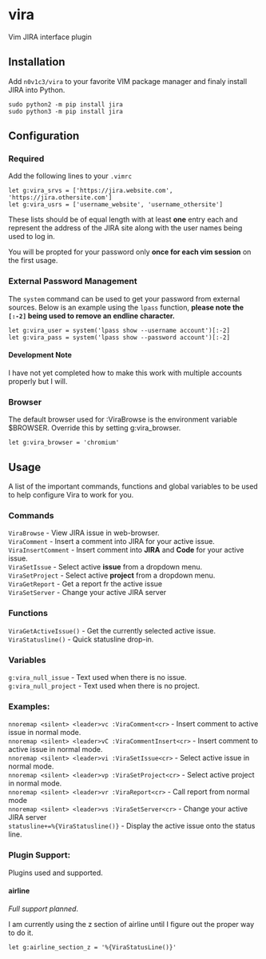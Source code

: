 # vira <!-- {{{1 -->
Vim JIRA interface plugin

## Installation <!-- {{{2 -->
Add `n0v1c3/vira` to your favorite VIM package manager and finaly
install JIRA into Python.
```
sudo python2 -m pip install jira
sudo python3 -m pip install jira
```

## Configuration <!-- {{{2 -->
### Required <!-- {{{3 -->
Add the following lines to your `.vimrc`
```
let g:vira_srvs = ['https://jira.website.com', 'https://jira.othersite.com']
let g:vira_usrs = ['username_website', 'username_othersite']
```
These lists should be of equal length with at least **one** entry each
and represent the address of the JIRA site along with the user
names being used to log in.

You will be propted for your password only **once for each vim session**
on the first usage.

### External Password Management <!-- {{{3 -->
The `system` command can be used to get your password from external
sources. Below is an example using the `lpass` function, **please
note the `[:-2]` being used to remove an endline character.**
```
let g:vira_user = system('lpass show --username account')[:-2]
let g:vira_pass = system('lpass show --password account')[:-2]
```
#### Development Note
I have not yet completed how to make this work with multiple accounts
properly but I will.

### Browser <!-- {{{3 -->

The default browser used for :ViraBrowse is the environment variable $BROWSER. Override this by setting g:vira_browser.
```
let g:vira_browser = 'chromium'
```

## Usage <!-- {{{2 -->
A list of the important commands, functions and global variables
to be used to help configure Vira to work for you.

### Commands <!-- {{{3 -->
`ViraBrowse` - View JIRA issue in web-browser.  
`ViraComment` - Insert a comment into JIRA for your active issue.  
`ViraInsertComment` - Insert comment into **JIRA** and **Code** for your active issue.  
`ViraSetIssue` - Select active **issue** from a dropdown menu.  
`ViraSetProject` - Select active **project** from a dropdown menu.  
`ViraGetReport` - Get a report fr the active issue  
`ViraSetServer` - Change your active JIRA server  

### Functions <!-- {{{3 -->
`ViraGetActiveIssue()` - Get the currently selected active issue.  
`ViraStatusline()` - Quick statusline drop-in.  

### Variables <!-- {{{3 -->
`g:vira_null_issue` - Text used when there is no issue.  
`g:vira_null_project` - Text used when there is no project.  

### Examples: <!-- {{{3 -->
`nnoremap <silent> <leader>vc :ViraComment<cr>` -
Insert comment to active issue in normal mode.  
`nnoremap <silent> <leader>vC :ViraCommentInsert<cr>` -
Insert comment to active issue in normal mode.  
`nnoremap <silent> <leader>vi :ViraSetIssue<cr>` -
Select active issue in normal mode.  
`nnoremap <silent> <leader>vp :ViraSetProject<cr>` -
Select active project in normal mode.  
`nnoremap <silent> <leader>vr :ViraReport<cr>` -
Call report from normal mode  
`nnoremap <silent> <leader>vs :ViraSetServer<cr>` -
Change your active JIRA server  
`statusline+=%{ViraStatusline()}` - Display the active issue
onto the status line.  

### Plugin Support: <!-- {{{3 -->
Plugins used and supported.

#### airline
*Full support planned*.

I am currently using the z section of airline until I figure
out the proper way to do it.
```
let g:airline_section_z = '%{ViraStatusLine()}'

